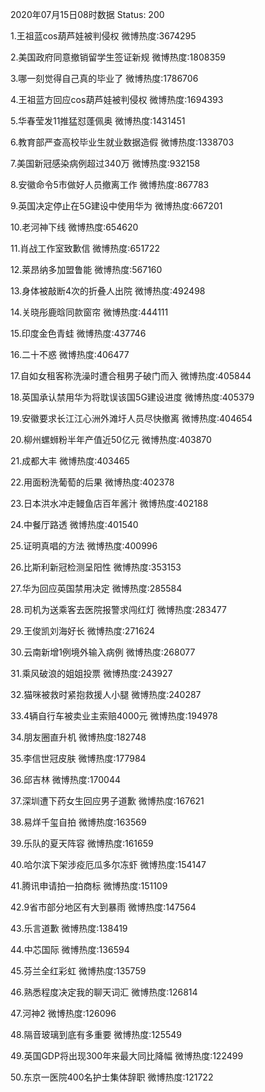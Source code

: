 2020年07月15日08时数据
Status: 200

1.王祖蓝cos葫芦娃被判侵权
微博热度:3674295

2.美国政府同意撤销留学生签证新规
微博热度:1808359

3.哪一刻觉得自己真的毕业了
微博热度:1786706

4.王祖蓝方回应cos葫芦娃被判侵权
微博热度:1694393

5.华春莹发11推猛怼蓬佩奥
微博热度:1431451

6.教育部严查高校毕业生就业数据造假
微博热度:1338703

7.美国新冠感染病例超过340万
微博热度:932158

8.安徽命令5市做好人员撤离工作
微博热度:867783

9.英国决定停止在5G建设中使用华为
微博热度:667201

10.老河神下线
微博热度:654620

11.肖战工作室致歉信
微博热度:651722

12.莱昂纳多加盟鲁能
微博热度:567160

13.身体被敲断4次的折叠人出院
微博热度:492498

14.关晓彤鹿晗同款窗帘
微博热度:444111

15.印度金色青蛙
微博热度:437746

16.二十不惑
微博热度:406477

17.自如女租客称洗澡时遭合租男子破门而入
微博热度:405844

18.英国承认禁用华为将耽误该国5G建设进度
微博热度:405379

19.安徽要求长江江心洲外滩圩人员尽快撤离
微博热度:404654

20.柳州螺蛳粉半年产值近50亿元
微博热度:403870

21.成都大丰
微博热度:403465

22.用面粉洗葡萄的后果
微博热度:402378

23.日本洪水冲走鳗鱼店百年酱汁
微博热度:402188

24.中餐厅路透
微博热度:401540

25.证明真唱的方法
微博热度:400996

26.比斯利新冠检测呈阳性
微博热度:353153

27.华为回应英国禁用决定
微博热度:285584

28.司机为送乘客去医院报警求闯红灯
微博热度:283477

29.王俊凯刘海好长
微博热度:271624

30.云南新增1例境外输入病例
微博热度:268077

31.乘风破浪的姐姐投票
微博热度:243927

32.猫咪被救时紧抱救援人小腿
微博热度:240287

33.4辆自行车被卖业主索赔4000元
微博热度:194978

34.朋友圈直升机
微博热度:182748

35.李信世冠皮肤
微博热度:177984

36.邱吉林
微博热度:170044

37.深圳遭下药女生回应男子道歉
微博热度:167621

38.易烊千玺自拍
微博热度:163569

39.乐队的夏天阵容
微博热度:161659

40.哈尔滨下架涉疫厄瓜多尔冻虾
微博热度:154147

41.腾讯申请拍一拍商标
微博热度:151109

42.9省市部分地区有大到暴雨
微博热度:147564

43.乐言道歉
微博热度:138419

44.中芯国际
微博热度:136594

45.芬兰全红彩虹
微博热度:135759

46.熟悉程度决定我的聊天词汇
微博热度:126814

47.河神2
微博热度:126096

48.隔音玻璃到底有多重要
微博热度:125549

49.英国GDP将出现300年来最大同比降幅
微博热度:122499

50.东京一医院400名护士集体辞职
微博热度:121722


